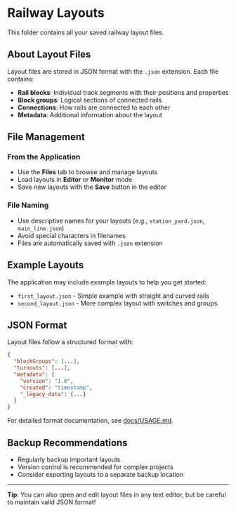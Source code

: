 # Railway Layouts

This folder contains all your saved railway layout files.

## About Layout Files

Layout files are stored in JSON format with the `.json` extension. Each file contains:
- **Rail blocks**: Individual track segments with their positions and properties
- **Block groups**: Logical sections of connected rails
- **Connections**: How rails are connected to each other
- **Metadata**: Additional information about the layout

## File Management

### From the Application
- Use the **Files** tab to browse and manage layouts
- Load layouts in **Editor** or **Monitor** mode
- Save new layouts with the **Save** button in the editor

### File Naming
- Use descriptive names for your layouts (e.g., `station_yard.json`, `main_line.json`)
- Avoid special characters in filenames
- Files are automatically saved with `.json` extension

## Example Layouts

The application may include example layouts to help you get started:
- `first_layout.json` - Simple example with straight and curved rails
- `second_layout.json` - More complex layout with switches and groups

## JSON Format

Layout files follow a structured format with:
```json
{
  "blockGroups": [...],
  "turnouts": [...],
  "metadata": {
    "version": "1.0",
    "created": "timestamp",
    "_legacy_data": {...}
  }
}
```

For detailed format documentation, see [docs/USAGE.md](../docs/USAGE.md).

## Backup Recommendations

- Regularly backup important layouts
- Version control is recommended for complex projects
- Consider exporting layouts to a separate backup location

---

**Tip**: You can also open and edit layout files in any text editor, but be careful to maintain valid JSON format!

